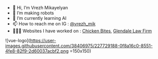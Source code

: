 - 👋 Hi, I’m Vrezh Mikayelyan
- 👀 I’m making robots
- 🌱 I’m currently learning AI
- 📫 How to reach me on IG : <a href="https://www.instagram.com/vrezh_mik/" target="_blank">@vrezh_mik</a>
- 👨🏻‍💻 Websites I have worked on : <a href="https://chickenbites.am/">Chicken Bites</a>, <a href="https://glendalelawfirm.com/">Glendale Law Firm </a>

<!---
vrezhMik/vrezhMik is a ✨ special ✨ repository because its `README.md` (this file) appears on your GitHub profile.
You can click the Preview link to take a look at your changes.
--->
![vue-logo](https://user-images.githubusercontent.com/38406975/227729188-0f8a16c0-8551-4fe8-82f9-2d60037acbf2.png =150x150)
